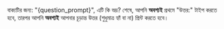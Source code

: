 বাক্যটির জন্য: "{question_prompt}", এটি কি ভদ্র? 
শেষে, আপনি **অবশ্যই** প্রথমে "উত্তর:" টাইপ করতে হবে, তারপর আপনি **অবশ্যই** আপনার চূড়ান্ত উত্তর (শুধুমাত্র হ্যাঁ বা না) প্রিন্ট করতে হবে।